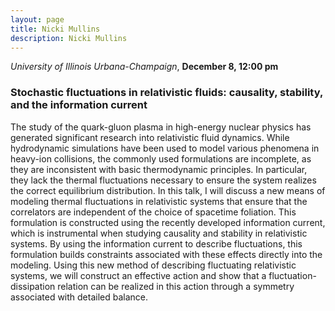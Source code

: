 ```yaml
---
layout: page
title: Nicki Mullins
description: Nicki Mullins
---
```


*University of Illinois Urbana-Champaign*, **December 8, 12:00 pm**

### Stochastic fluctuations in relativistic fluids: causality, stability, and the information current

The study of the quark-gluon plasma in high-energy nuclear physics has generated significant research into relativistic fluid dynamics. While hydrodynamic simulations have been used to model various phenomena in heavy-ion collisions, the commonly used formulations are incomplete, as they are inconsistent with basic thermodynamic principles. In particular, they lack the thermal fluctuations necessary to ensure the system realizes the correct equilibrium distribution. In this talk, I will discuss a new means of modeling thermal fluctuations in relativistic systems that ensure that the correlators are independent of the choice of spacetime foliation. This formulation is constructed using the recently developed information current, which is instrumental when studying causality and stability in relativistic systems. By using the information current to describe fluctuations, this formulation builds constraints associated with these effects directly into the modeling. Using this new method of describing fluctuating relativistic systems, we will construct an effective action and show that a fluctuation-dissipation relation can be realized in this action through a symmetry associated with detailed balance.
